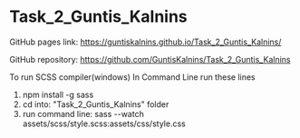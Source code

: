 # Task_2_Guntis_Kalnins

GitHub pages link:
https://guntiskalnins.github.io/Task_2_Guntis_Kalnins/

GitHub repository:
https://github.com/GuntisKalnins/Task_2_Guntis_Kalnins

To run SCSS compiler(windows)
In Command Line run these lines
1. npm install -g sass 
2. cd into: "Task_2_Guntis_Kalnins" folder
3. run command line: sass --watch assets/scss/style.scss:assets/css/style.css



